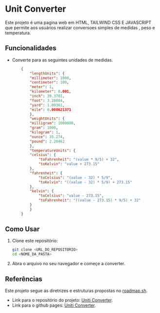 # Unit Converter

Este projeto é uma pagina web em HTML, TAILWIND CSS E JAVASCRIPT que permite aos usuários realizar conversoes simples de medidas , peso e temperatura.

## Funcionalidades

- Converte para as seguintes unidades de medidas.
    ```json
        {
            "lengthUnits": {
            "millimeter": 1000,
            "centimeter": 100,
            "meter": 1,
            "kilometer": 0.001,
            "inch": 39.3701,
            "foot": 3.28084,
            "yard": 1.09361,
            "mile": 0.000621371
            },
            "weightUnits": {
            "milligram": 1000000,
            "gram": 1000,
            "kilogram": 1,
            "ounce": 35.274,
            "pound": 2.20462
            },
            "temperatureUnits": {
            "celsius": {
                "toFahrenheit": "(value * 9/5) + 32",
                "toKelvin": "value + 273.15"
            },
            "fahrenheit": {
                "toCelsius": "(value - 32) * 5/9",
                "toKelvin": "((value - 32) * 5/9) + 273.15"
            },
            "kelvin": {
                "toCelsius": "value - 273.15",
                "toFahrenheit": "((value - 273.15) * 9/5) + 32"
            }
            }
        }

    ```

## Como Usar

1. Clone este repositório:
   ```bash
   git clone <URL_DO_REPOSITORIO>
   cd <NOME_DA_PASTA>

2. Abra o arquivo no seu navegador e começe a converter.

## Referências

Este projeto segue as diretrizes e estruturas propostas no [roadmap.sh](https://roadmap.sh/projects/unit-converter).

- Link para o repositório do projeto: [Uniti Converter](https://github.com/ryan-junio-oliveira/unit-converter).
- Link para o github pages: [Uniti Converter](https://github.com/ryan-junio-oliveira/unit-converter).
